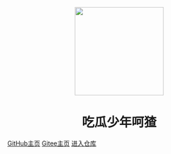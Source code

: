 <p align="center">
<img src="https://docsify.js.org/_media/icon.svg" width="200" height="200"/>
</p>
<h1 align="center">吃瓜少年呵猹</h1>

[GitHub主页](https://github.com/wisesliu/wisesliu)    [Gitee主页](https://gitee.com/aliuputin/wisesliu)   [进入仓库](#吃瓜少年呵猹) 

